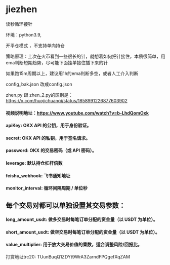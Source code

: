 # jiezhen
读秒循环接针

环境：python3.9, 

开平仓模式 ，不支持单向持仓


策略原理：上次在火币看到一些很长的针，就想着如何把针接住，本质很简单，用ema判断短期趋势，尽可能下面挂单接住插下来的针

如果跑15m周期以上，建议用1h的ema判断多空，或者人工介入判断


config_bak.json  改成config.json

zhen.py 跟 zhen_2.py的区别是：https://x.com/huojichuanqi/status/1858991226877603902

#### 视频说明地址：https://www.youtube.com/watch?v=b-LhdQomOxk
 
#### apiKey: OKX API 的公钥，用于身份验证。
#### secret: OKX API 的私钥，用于签名请求。
#### password: OKX 的交易密码（或 API 密码）。
#### leverage: 默认持仓杠杆倍数
#### feishu_webhook: 飞书通知地址
#### monitor_interval: 循环间隔周期 / 单位秒


## 每个交易对都可以单独设置其交易参数：
#### long_amount_usdt: 做多交易时每笔订单分配的资金量（以 USDT 为单位）。
#### short_amount_usdt: 做空交易时每笔订单分配的资金量（以 USDT 为单位）。
#### value_multiplier: 用于放大交易价值的乘数，适合调整风险/回报比。

打赏地址trc20: TUunBuqQ1ZDYt9WrA3ZarndFPQgefXqZAM
